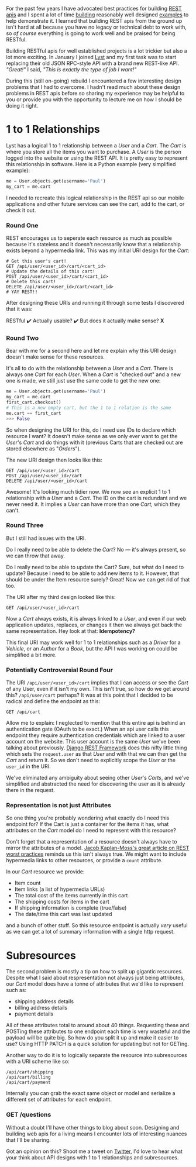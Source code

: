 For the past few years I have advocated best practices for building [REST apis](http://phalt.co/rest-digested/) and I spent a lot of time [building](http://pokeapi.co) reasonably well designed [examples](https://swapi.co) to help demonstrate it. I learned that building REST apis from the ground up isn't hard at all because you have no legacy or technical debt to work with, so _of course_ everything is going to work well and be praised for being RESTful.

Building RESTful apis for well established projects is a lot trickier but also a lot more exciting. In January I joined [Lyst](https://lyst.com) and my first task was to start replacing their old JSON RPC-style API with a brand new REST-like API. _"Great!"_ I said, _"This is exactly the type of job I want!"_

During this (still on-going) rebuild I encountered a few interesting design problems that I had to overcome. I hadn't read much about these design problems in REST apis before so sharing my experience may be helpful to you or provide you with the opportunity to lecture me on how I should be doing it right.

# 1 to 1 Relationships
Lyst has a logical 1 to 1 relationship between a _User_ and a _Cart_. The _Cart_ is where you store all the items you want to purchase. A _User_ is the person logged into the website or using the REST API. It is pretty easy to represent this relationship in software. Here is a Python example (very simplified example):

```python
me = User.objects.get(username='Paul')
my_cart = me.cart
```
I needed to recreate this logical relationship in the REST api so our mobile applications and other future services can see the cart, add to the cart, or check it out.
### Round One
REST encourages us to seperate each resource as much as possible because it's stateless and it doesn't necessarily know that a relationship exists beyond a hypermedia link. This was my initial URI design for the _Cart_:

```
# Get this user's cart!
GET /api/user/<user_id>/cart/<cart_id>
# Update the details of this cart!
POST /api/user/<user_id>/cart/<cart_id>
# Delete this cart!
DELETE /api/user/<user_id>/cart/<cart_id>
# YAY REST!!
```
After designing these URIs and running it through some tests I discovered that it was:

RESTful ✔️
Actually usable? ✔️
But does it actually make sense? **X**

### Round Two
Bear with me for a second here and let me explain why this URI design doesn't make sense for these resources.

It's all to do with the relationship between a _User_ and a _Cart_. There is always one _Cart_ for each _User_. When a _Cart_ is "checked out" and a new one is made, we still just use the same code to get the new one:

```python
me = User.objects.get(username='Paul')
my_cart = me.cart
first_cart.checkout()
# This is a new empty cart, but the 1 to 1 relation is the same
me.cart == first_cart
>>> False
```

So when designing the URI for this, do I need use IDs to declare which resource I want? It doesn't make sense as we only ever want to get the _User_'s _Cart_ and do things with it (previous Carts that are checked out are stored elsewhere as "_Orders_").

The new URI design then looks like this:

```
GET /api/user/<user_id>/cart
POST /api/user/<user_id>/cart
DELETE /api/user/<user_id>/cart
```

Awesome! It's looking much tidier now. We now see an explicit 1 to 1 relationship with a _User_ and a _Cart_. The ID on the cart is redundant and we never need it. It implies a _User_ can have more than one _Cart_, which they can't.

### Round Three
But I still had issues with the URI.

Do I really need to be able to delete the _Cart_? No — it's always present, so we can throw that away.

Do I really need to be able to update the Cart? Sure, but what do I need to update? Because I need to be able to add new items to it. However, that should be under the Item resource surely? Great! Now we can get rid of that too.

The URI after my third design looked like this:

```
GET /api/user/<user_id>/cart
```

Now a _Cart_ always exists, it is always linked to a _User_, and even if our web application updates, replaces, or changes it then we always get back the same representation. Hey look at that: __Idempotency?__

This final URI may work well for 1 to 1 relationships such as a _Driver_ for a _Vehicle_, or an _Author_ for a _Book_, but the API I was working on could be simplified a bit more.

### Potentially Controversial Round Four
The URI `/api/user/<user_id>/cart` implies that I can access or see the _Cart_ of any User, even if it isn't my own. This isn't true, so how do we get around this? `/api/user/cart` perhaps? It was at this point that I decided to be radical and define the endpoint as this:

```
GET /api/cart
```

Allow me to explain: I neglected to mention that this entire api is behind an authentication gate (OAuth to be exact.) When an api user calls this endpoint they require authentication credentials which are linked to a user account on the website. This user account is the same _User_ we've been talking about previously. [Django REST Framework](https://django-rest-framework.org) does this nifty little thing which sets the `request.user` as that _User_ and with that we can then get the _Cart_ and return it. So we don't need to explicitly scope the _User_ or the `user_id` in the URI.

We've eliminated any ambiguity about seeing other _User_'s _Carts_, and we've simplified and abstracted the need for discovering the user as it is already there in the request.

### Representation is not just Attributes
So one thing you're probably wondering what exactly do I need this endpoint for? If the Cart is just a container for the items it has, what attributes on the _Cart_ model do I need to represent with this resource?

Don't forget that a representation of a resource doesn't always have to mirror the attributes of a model. [Jacob Kaplan-Moss's great article on REST worst practices](http://jacobian.org/writing/rest-worst-practices/) reminds us this isn't always true. We might want to include hypermedia links to other resources, or provide a `count` attribute.

In our _Cart_ resource we provide:

- Item count
- Item links (a list of hypermedia URLs)
- The total cost of the items currently in this cart
- The shipping costs for items in the cart
- If shipping information is complete (true/false)
- The date/time this cart was last updated

and a bunch of other stuff. So this resource endpoint is actually _very_ useful as we can get a lot of summary information with a single http request.

# Subresources
The second problem is mostly a tip on how to split up gigantic resources. Despite what I said about respresentation not always just being attributes, our _Cart_ model does have a tonne of attributes that we'd like to represent such as:

- shipping address details
- billing address details
- payment details

All of these attributes total to around about 40 things. Requesting these and POSTing these attributes to one endpoint each time is very wasteful and the payload will be quite big. So how do you split it up and make it easier to use? Using HTTP PATCH is a quick solution for updating but not for GETing.

Another way to do it is to logically separate the resource into subresources with a URI scheme like so:

```
/api/cart/shipping
/api/cart/billing
/api/cart/payment
```
Internally you can grab the exact same object or model and serialize a different set of attributes for each endpoint.

### GET /questions

Without a doubt I'll have other things to blog about soon. Designing and building web apis for a living means I encounter lots of interesting nuances that I'll be sharing.

Got an opinion on this? Shoot me a tweet on [Twitter](https://twitter.com/phalt_), I'd love to hear what your think about API designs with 1 to 1 relationships and subresources.
